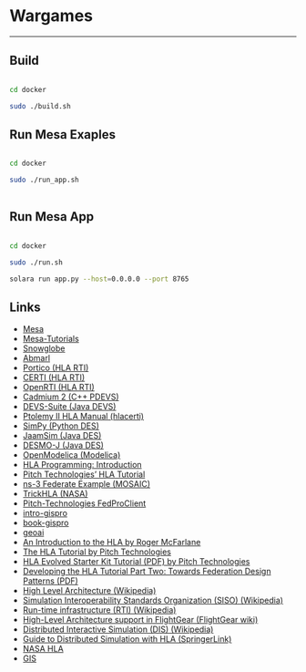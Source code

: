 # Wargames

---

## Build 

```bash

cd docker

sudo ./build.sh

```


## Run Mesa Exaples

```bash

cd docker

sudo ./run_app.sh
 
```

## Run Mesa App

```bash

cd docker

sudo ./run.sh

solara run app.py --host=0.0.0.0 --port 8765

```


## Links

- [Mesa](https://github.com/projectmesa/mesa)
- [Mesa-Tutorials](https://mesa.readthedocs.io/stable/tutorials/intro_tutorial.html)
- [Snowglobe](https://github.com/IQTLabs/snowglobe)
- [Abmarl](https://github.com/LLNL/Abmarl)
- [Portico (HLA RTI)](https://github.com/openlvc/portico)
- [CERTI (HLA RTI)](https://github.com/etopzone/CERTI)
- [OpenRTI (HLA RTI)](https://github.com/onox/OpenRTI)
- [Cadmium 2 (C++ PDEVS)](https://github.com/SimulationEverywhere/cadmium_v2)
- [DEVS-Suite (Java DEVS)](https://github.com/acims/DEVS-Suite)
- [Ptolemy II HLA Manual (hlacerti)](https://github.com/icyphy/ptII/blob/master/org/hlacerti/manual-ptii-hla.pdf)
- [SimPy (Python DES)](https://github.com/simpx/simpy)
- [JaamSim (Java DES)](https://github.com/jaamsim/jaamsim)
- [DESMO-J (Java DES)](https://desmoj.sourceforge.net/download.html)
- [OpenModelica (Modelica)](https://github.com/OpenModelica/OpenModelica)
- [HLA Programming: Introduction](https://www.hlaprogramming.com/)
- [Pitch Technologies’ HLA Tutorial](https://pitchtechnologies.com/wp-content/uploads/2020/06/TheHLAtutorial.pdf)
- [ns-3 Federate Example (MOSAIC)](https://github.com/mosaic-addons/ns3-federate)
- [TrickHLA (NASA)](https://github.com/nasa/TrickHLA)
- [Pitch-Technologies FedProClient](https://github.com/Pitch-Technologies/FedProClient)
- [intro-gispro](https://github.com/giswqs/intro-gispro)
- [book-gispro](https://gispro.gishub.org/)
- [geoai](https://github.com/opengeos/geoai)
- [An Introduction to the HLA by Roger McFarlane](https://faculty.sites.iastate.edu/tesfatsi/archive/tesfatsi/HLAIntro.RMcFarlane.pdf)
- [The HLA Tutorial by Pitch Technologies](https://pitchtechnologies.com/hlatutorial/)
- [HLA Evolved Starter Kit Tutorial (PDF) by Pitch Technologies](https://pitchtechnologies.com/wp-content/uploads/2020/06/TheHLAtutorial.pdf)
- [Developing the HLA Tutorial Part Two: Towards Federation Design Patterns (PDF)](https://pitchtechnologies.com/wp-content/uploads/2023/03/13F-SIW-031.pdf)
- [High Level Architecture (Wikipedia)](https://en.wikipedia.org/wiki/High_Level_Architecture)
- [Simulation Interoperability Standards Organization (SISO) (Wikipedia)](https://en.wikipedia.org/wiki/Simulation_Interoperability_Standards_Organization)
- [Run-time infrastructure (RTI) (Wikipedia)](https://en.wikipedia.org/wiki/Run-time_infrastructure_(simulation))
- [High-Level Architecture support in FlightGear (FlightGear wiki)](https://wiki.flightgear.org/High-Level_Architecture)
- [Distributed Interactive Simulation (DIS) (Wikipedia)](https://en.wikipedia.org/wiki/Distributed_Interactive_Simulation)
- [Guide to Distributed Simulation with HLA (SpringerLink)](https://link.springer.com/book/10.1007/978-3-319-61267-6)
- [NASA HLA](https://ntrs.nasa.gov/api/citations/20010016107/downloads/20010016107.pdf)
- [GIS](https://geog-312.gishub.org/)
